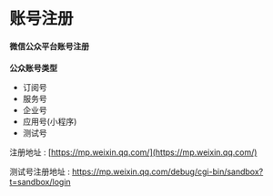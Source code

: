 # 账号注册

#### 微信公众平台账号注册

**公众账号类型**

* 订阅号
* 服务号
* 企业号
* 应用号\(小程序\)
* 测试号

注册地址 : [https://mp.weixin.qq.com/](https://mp.weixin.qq.com/)

测试号注册地址 : https://mp.weixin.qq.com/debug/cgi-bin/sandbox?t=sandbox/login

